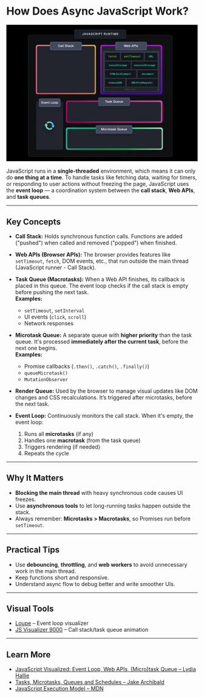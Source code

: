 # How Does Async JavaScript Work?
![alt text](image.png)

JavaScript runs in a **single-threaded** environment, which means it can only do **one thing at a time**. To handle tasks like fetching data, waiting for timers, or responding to user actions without freezing the page, JavaScript uses the **event loop** — a coordination system between the **call stack**, **Web APIs**, and **task queues**.

---

## Key Concepts

- **Call Stack:** Holds synchronous function calls. Functions are added ("pushed") when called and removed ("popped") when finished.

- **Web APIs (Browser APIs):** The browser provides features like `setTimeout`, `fetch`, DOM events, etc., that run outside the main thread (JavaScript runner - Call Stack).

- **Task Queue (Macrotasks):** When a Web API finishes, its callback is placed in this queue. The event loop checks if the call stack is empty before pushing the next task.  
  **Examples:**  
  - `setTimeout`, `setInterval`  
  - UI events (`click`, `scroll`)  
  - Network responses

- **Microtask Queue:** A separate queue with **higher priority** than the task queue. It's processed **immediately after the current task**, before the next one begins.  
  **Examples:**  
  - Promise callbacks (`.then()`, `.catch()`, `.finally()`)  
  - `queueMicrotask()`  
  - `MutationObserver`

- **Render Queue:** Used by the browser to manage visual updates like DOM changes and CSS recalculations. It’s triggered after microtasks, before the next task.

- **Event Loop:** Continuously monitors the call stack. When it's empty, the event loop:
  1. Runs all **microtasks** (if any)
  2. Handles one **macrotask** (from the task queue)
  3. Triggers rendering (if needed)
  4. Repeats the cycle

---

## Why It Matters

- **Blocking the main thread** with heavy synchronous code causes UI freezes.
- Use **asynchronous tools** to let long-running tasks happen outside the stack.
- Always remember: **Microtasks > Macrotasks**, so Promises run before `setTimeout`.

---

## Practical Tips

- Use **debouncing**, **throttling**, and **web workers** to avoid unnecessary work in the main thread.
- Keep functions short and responsive.
- Understand async flow to debug better and write smoother UIs.

---

## Visual Tools

- [Loupe](http://latentflip.com/loupe/) – Event loop visualizer  
- [JS Visualizer 9000](https://www.jsv9000.app/) – Call stack/task queue animation

---

## Learn More

- [JavaScript Visualized: Event Loop, Web APIs, (Micro)task Queue – Lydia Hallie](https://www.lydiahallie.com/blog/event-loop)  
- [Tasks, Microtasks, Queues and Schedules – Jake Archibald](https://jakearchibald.com/2015/tasks-microtasks-queues-and-schedules/#what-are-some-browsers-doing-differently)  
- [JavaScript Execution Model – MDN](https://developer.mozilla.org/en-US/docs/Web/JavaScript/Reference/Execution_model)
